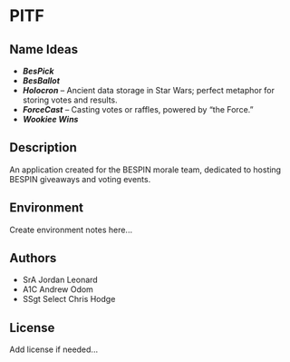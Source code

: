 # PITF

## Name Ideas

- ***BesPick***
- ***BesBallot***
- ***Holocron*** – Ancient data storage in Star Wars; perfect metaphor for storing votes and results.
- ***ForceCast*** – Casting votes or raffles, powered by “the Force.”
- ***Wookiee Wins***

## Description

An application created for the BESPIN morale team, dedicated to hosting BESPIN giveaways and voting events.

## Environment

Create environment notes here...

## Authors

- SrA Jordan Leonard
- A1C Andrew Odom
- SSgt Select Chris Hodge

## License

Add license if needed...
